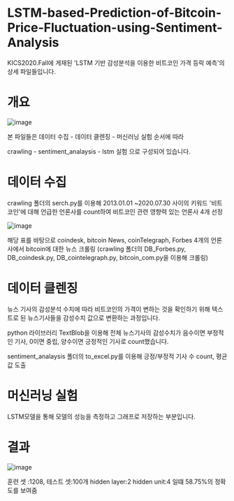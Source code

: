 # LSTM-based-Prediction-of-Bitcoin-Price-Fluctuation-using-Sentiment-Analysis

KICS2020.Fall에 게재된 'LSTM 기반 감성분석을 이용한 비트코인 가격 등락 예측'의 상세 파일들입니다.

# 개요

![image](https://user-images.githubusercontent.com/86222639/146499006-60464242-c2e6-4d2a-8101-c6e65fbc6934.png)

본 파일들은 
데이터 수집 - 데이터 클렌징 - 머신러닝 실험 순서에 따라

crawling - sentiment_analaysis - lstm 실험 으로 구성되어 있습니다.


#  데이터 수집

crawling 폴더의 serch.py를 이용해 2013.01.01 ~2020.07.30 사이의 키워드 '비트코인'에 대해 언급한 언론사를 count하여 비트코인 관련 영향력 있는 언론사 4개 선정

![image](https://user-images.githubusercontent.com/86222639/146498522-b3e0ff28-63bd-435a-b4e3-53310cb269cf.png)

해당 표를 바탕으로 coindesk, bitcoin News, coinTelegraph, Forbes 4개의 언론사에서 bitcoin에 대한 뉴스 
크롤링
(crawling 폴더의 DB_Forbes.py, DB_coindesk.py, DB_cointelegraph.py, bitcoin_com.py을 이용해 크롤링) 

# 데이터 클렌징

뉴스 기사의 감성분석 수치에 따라 비트코인의 가격이 변하는 것을 확인하기 위해 텍스트로 된 뉴스기사들을 감성수치 값으로 변환하는 과정입니다.

python 라이브러리 TextBlob을 이용해 전체 뉴스기사의 감성수치가 음수이면 부정적인 기사, 0이면 중립, 양수이면 긍정적인 기사로 count했습니다.

sentiment_analaysis 폴더의 to_excel.py를 이용해 긍정/부정적 기사 수 count, 평균값 도출

# 머신러닝 실험

LSTM모델을 통해 모델의 성능을 측정하고 그래프로 저장하는 부분입니다.

# 결과

![image](https://user-images.githubusercontent.com/86222639/146499890-72efbec0-8dfc-4c72-8ad9-af2ea18ec061.png)

훈련 셋 :1208, 테스트 셋:100개
hidden layer:2   hidden unit:4 일떄  58.75%의 정확도를 보여줌





